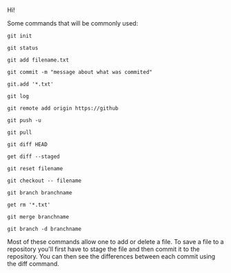Hi!

Some commands that will be commonly used:

`git init `

`git status`

`git add filename.txt`

`git commit -m "message about what was commited"`

`git.add '*.txt' `

`git log`

`git remote add origin https://github`

`git push -u` 

`git pull`

`git diff HEAD`

`get diff --staged`

`git reset filename`

`git checkout -- filename`

`git branch branchname`

`get rm '*.txt'`

`git merge branchname`

`git branch -d branchname`

Most of these commands allow one to add or delete a file. To save a file to a repository you'll first have to stage the file and then commit it to the repository. You can then see the differences between each commit using the diff command.



